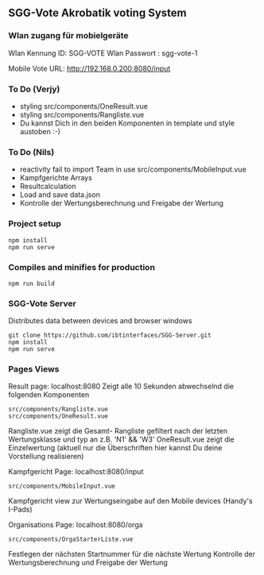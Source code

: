 ## SGG-Vote Akrobatik voting System

### Wlan zugang für mobielgeräte
Wlan Kennung ID: SGG-VOTE
Wlan Passwort  : sgg-vote-1

Mobile Vote URL: http://192.168.0.200:8080/input




### To Do (Verjy)
* styling  src/components/OneResult.vue
* styling  src/components/Rangliste.vue
* Du kannst Dich in den beiden Komponenten in template und style austoben :-)

### To Do (Nils)
* reactivity fail to import Team in use src/components/MobileInput.vue
* Kampfgerichte Arrays
* Resultcalculation
* Load and save data.json
* Kontrolle der Wertungsberechnung und Freigabe der Wertung

### Project setup
```
npm install
npm run serve
```

### Compiles and minifies for production
```
npm run build
```

### SGG-Vote Server
Distributes data between devices and browser windows
```
git clone https://github.com/ibtinterfaces/SGG-Server.git
npm install
npm run serve
```


### Pages Views

Result page:   localhost:8080
Zeigt alle 10 Sekunden abwechselnd die folgenden Komponenten
```
src/components/Rangliste.vue 
src/components/OneResult.vue
```
Rangliste.vue zeigt die Gesamt- Rangliste gefiltert nach der letzten Wertungsklasse und typ an z.B. 'N1' && 'W3' 
OneResult.vue zeigt die Einzelwertung (aktuell nur die Überschriften hier kannst Du deine Vorstellung realisieren)

Kampfgericht Page:   localhost:8080/input
```
src/components/MobileInput.vue 
```
Kampfgericht view zur Wertungseingabe auf den Mobile devices (Handy's I-Pads)

Organisations Page:   localhost:8080/orga
```
src/components/OrgaStarterListe.vue 
```
Festlegen der nächsten Startnummer für die nächste Wertung
Kontrolle der Wertungsberechnung und Freigabe der Wertung
